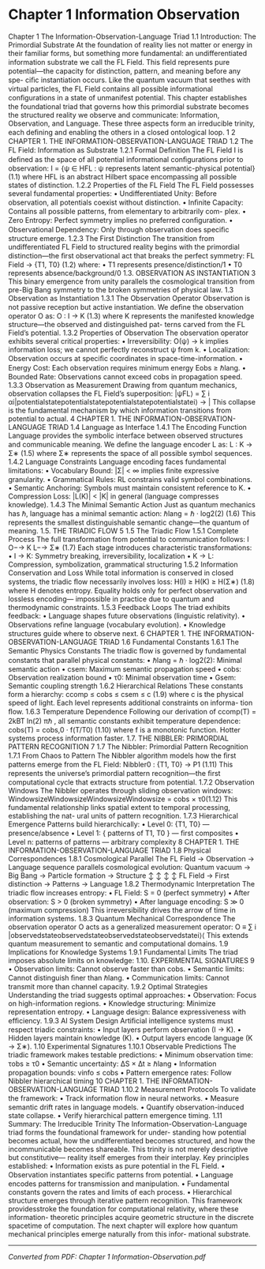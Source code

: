 # Chapter 1 Information Observation

Chapter 1 The Information-Observation-Language Triad 1.1 Introduction: The Primordial Substrate At the foundation of reality lies not matter or energy in their familiar forms, but something more fundamental: an undifferentiated information substrate we call the FL Field. This ﬁeld represents pure potential—the capacity for distinction, pattern, and meaning before any spe- ciﬁc instantiation occurs. Like the quantum vacuum that seethes with virtual particles, the FL Field contains all possible informational conﬁgurations in a state of unmanifest potential. This chapter establishes the foundational triad that governs how this primordial substrate becomes the structured reality we observe and communicate: Information, Observation, and Language. These three aspects form an irreducible trinity, each deﬁning and enabling the others in a closed ontological loop. 1 2 CHAPTER 1. THE INFORMATION-OBSERVATION-LANGUAGE TRIAD 1.2 The FL Field: Information as Substrate 1.2.1 Formal Deﬁnition The FL Field I is deﬁned as the space of all potential informational conﬁgurations prior to observation: I = {ψ ∈ HFL : ψ represents latent semantic-physical potential} (1.1) where HFL is an abstract Hilbert space encompassing all possible states of distinction. 1.2.2 Properties of the FL Field The FL Field possesses several fundamental properties: • Undifferentiated Unity: Before observation, all potentials coexist without distinction. • Inﬁnite Capacity: Contains all possible patterns, from elementary to arbitrarily com- plex. • Zero Entropy: Perfect symmetry implies no preferred conﬁguration. • Observational Dependency: Only through observation does speciﬁc structure emerge. 1.2.3 The First Distinction The transition from undifferentiated FL Field to structured reality begins with the primordial distinction—the ﬁrst observational act that breaks the perfect symmetry: FL Field → {T1, T0} (1.2) where: • T1 represents presence/distinction/1 • T0 represents absence/background/0 1.3. OBSERVATION AS INSTANTIATION 3 This binary emergence from unity parallels the cosmological transition from pre-Big Bang symmetry to the broken symmetries of physical law. 1.3 Observation as Instantiation 1.3.1 The Observation Operator Observation is not passive reception but active instantiation. We deﬁne the observation operator O as: O : I → K (1.3) where K represents the manifested knowledge structure—the observed and distinguished pat- terns carved from the FL Field’s potential. 1.3.2 Properties of Observation The observation operator exhibits several critical properties: • Irreversibility: O(ψ) → k implies information loss; we cannot perfectly reconstruct ψ from k. • Localization: Observation occurs at speciﬁc coordinates in space-time-information. • Energy Cost: Each observation requires minimum energy Eobs ≥ ℏlang. • Bounded Rate: Observations cannot exceed cobs in propagation speed. 1.3.3 Observation as Measurement Drawing from quantum mechanics, observation collapses the FL Field’s superposition: |ψFL⟩ = ∑ i αi|potentialstatepotentialstatepotentialstatepotentialstatei⟩ → | This collapse is the fundamental mechanism by which information transitions from potential to actual. 4 CHAPTER 1. THE INFORMATION-OBSERVATION-LANGUAGE TRIAD 1.4 Language as Interface 1.4.1 The Encoding Function Language provides the symbolic interface between observed structures and communicable meaning. We deﬁne the language encoder L as: L : K → Σ∗ (1.5) where Σ∗ represents the space of all possible symbol sequences. 1.4.2 Language Constraints Language encoding faces fundamental limitations: • Vocabulary Bound: |Σ| < ∞ implies ﬁnite expressive granularity. • Grammatical Rules: RL constrains valid symbol combinations. • Semantic Anchoring: Symbols must maintain consistent reference to K. • Compression Loss: |L(K)| < |K| in general (language compresses knowledge). 1.4.3 The Minimal Semantic Action Just as quantum mechanics has ℏ, language has a minimal semantic action: ℏlang = ℏ · log2(2) (1.6) This represents the smallest distinguishable semantic change—the quantum of meaning. 1.5. THE TRIADIC FLOW 5 1.5 The Triadic Flow 1.5.1 Complete Process The full transformation from potential to communication follows: I O−→ K L−→ Σ∗ (1.7) Each stage introduces characteristic transformations: • I → K: Symmetry breaking, irreversibility, localization • K → L: Compression, symbolization, grammatical structuring 1.5.2 Information Conservation and Loss While total information is conserved in closed systems, the triadic ﬂow necessarily involves loss: H(I) ≥ H(K) ≥ H(Σ∗) (1.8) where H denotes entropy. Equality holds only for perfect observation and lossless encoding— impossible in practice due to quantum and thermodynamic constraints. 1.5.3 Feedback Loops The triad exhibits feedback: • Language shapes future observations (linguistic relativity). • Observations reﬁne language (vocabulary evolution). • Knowledge structures guide where to observe next. 6 CHAPTER 1. THE INFORMATION-OBSERVATION-LANGUAGE TRIAD 1.6 Fundamental Constants 1.6.1 The Semantic Physics Constants The triadic ﬂow is governed by fundamental constants that parallel physical constants: • ℏlang = ℏ · log2(2): Minimal semantic action • csem: Maximum semantic propagation speed • cobs: Observation realization bound • τ0: Minimal observation time • Gsem: Semantic coupling strength 1.6.2 Hierarchical Relations These constants form a hierarchy: ccomp ≤ cobs ≤ csem ≤ c (1.9) where c is the physical speed of light. Each level represents additional constraints on informa- tion ﬂow. 1.6.3 Temperature Dependence Following our derivation of ccomp(T) = 2kBT ln(2) πℏ , all semantic constants exhibit temperature dependence: cobs(T) = cobs,0 · f(T/T0) (1.10) where f is a monotonic function. Hotter systems process information faster. 1.7. THE NIBBLER: PRIMORDIAL PATTERN RECOGNITION 7 1.7 The Nibbler: Primordial Pattern Recognition 1.7.1 From Chaos to Pattern The Nibbler algorithm models how the ﬁrst patterns emerge from the FL Field: Nibbler0 : {T1, T0} → P1 (1.11) This represents the universe’s primordial pattern recognition—the ﬁrst computational cycle that extracts structure from potential. 1.7.2 Observation Windows The Nibbler operates through sliding observation windows: WindowsizeWindowsizeWindowsizeWindowsize = cobs × τ0(1.12) This fundamental relationship links spatial extent to temporal processing, establishing the nat- ural units of pattern recognition. 1.7.3 Hierarchical Emergence Patterns build hierarchically: • Level 0: {T1, T0} — presence/absence • Level 1: { patterns of T1, T0 } — ﬁrst composites • Level n: patterns of patterns — arbitrary complexity 8 CHAPTER 1. THE INFORMATION-OBSERVATION-LANGUAGE TRIAD 1.8 Physical Correspondences 1.8.1 Cosmological Parallel The FL Field → Observation → Language sequence parallels cosmological evolution: Quantum vacuum → Big Bang → Particle formation → Structure ↕ ↕ ↕ ↕ FL Field → First distinction → Patterns → Language 1.8.2 Thermodynamic Interpretation The triadic ﬂow increases entropy: • FL Field: S = 0 (perfect symmetry) • After observation: S > 0 (broken symmetry) • After language encoding: S ≫ 0 (maximum compression) This irreversibility drives the arrow of time in information systems. 1.8.3 Quantum Mechanical Correspondence The observation operator O acts as a generalized measurement operator: O ≡ ∑ i |observedstateobservedstateobservedstateobservedstatei⟩⟨ This extends quantum measurement to semantic and computational domains. 1.9 Implications for Knowledge Systems 1.9.1 Fundamental Limits The triad imposes absolute limits on knowledge: 1.10. EXPERIMENTAL SIGNATURES 9 • Observation limits: Cannot observe faster than cobs. • Semantic limits: Cannot distinguish ﬁner than ℏlang. • Communication limits: Cannot transmit more than channel capacity. 1.9.2 Optimal Strategies Understanding the triad suggests optimal approaches: • Observation: Focus on high-information regions. • Knowledge structuring: Minimize representation entropy. • Language design: Balance expressiveness with efﬁciency. 1.9.3 AI System Design Artiﬁcial intelligence systems must respect triadic constraints: • Input layers perform observation (I → K). • Hidden layers maintain knowledge (K). • Output layers encode language (K → Σ∗). 1.10 Experimental Signatures 1.10.1 Observable Predictions The triadic framework makes testable predictions: • Minimum observation time: τobs ≥ τ0 • Semantic uncertainty: ∆S × ∆t ≥ ℏlang • Information propagation bounds: vinfo ≤ cobs • Pattern emergence rates: Follow Nibbler hierarchical timing 10 CHAPTER 1. THE INFORMATION-OBSERVATION-LANGUAGE TRIAD 1.10.2 Measurement Protocols To validate the framework: • Track information ﬂow in neural networks. • Measure semantic drift rates in language models. • Quantify observation-induced state collapse. • Verify hierarchical pattern emergence timing. 1.11 Summary: The Irreducible Trinity The Information-Observation-Language triad forms the foundational framework for under- standing how potential becomes actual, how the undifferentiated becomes structured, and how the incommunicable becomes shareable. This trinity is not merely descriptive but constitutive— reality itself emerges from their interplay. Key principles established: • Information exists as pure potential in the FL Field. • Observation instantiates speciﬁc patterns from potential. • Language encodes patterns for transmission and manipulation. • Fundamental constants govern the rates and limits of each process. • Hierarchical structure emerges through iterative pattern recognition. This framework providesstroke the foundation for computational relativity, where these information- theoretic principles acquire geometric structure in the discrete spacetime of computation. The next chapter will explore how quantum mechanical principles emerge naturally from this infor- mational substrate.

---
*Converted from PDF: Chapter 1 Information-Observation.pdf*
